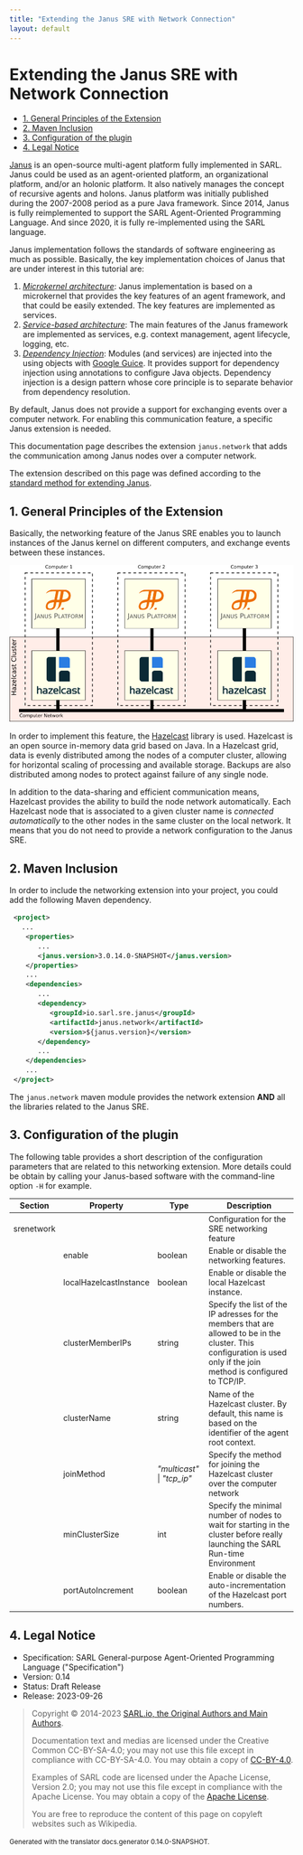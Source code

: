 ```yaml
---
title: "Extending the Janus SRE with Network Connection"
layout: default
---
```


# Extending the Janus SRE with Network Connection


<ul class="page_outline" id="page_outline">

<li><a href="#1-general-principles-of-the-extension">1. General Principles of the Extension</a></li>
<li><a href="#2-maven-inclusion">2. Maven Inclusion</a></li>
<li><a href="#3-configuration-of-the-plugin">3. Configuration of the plugin</a></li>
<li><a href="#4-legal-notice">4. Legal Notice</a></li>

</ul>


[Janus](http://www.sarl.io/runtime/janus/index.html) is an open-source multi-agent platform fully implemented in SARL. 
Janus could be used as an agent-oriented platform, an organizational platform, and/or an holonic platform. 
It also natively manages the concept of recursive agents and holons.
Janus platform was initially published during the 2007-2008 period as a pure Java framework. Since 2014, Janus is fully reimplemented to
support the SARL Agent-Oriented Programming Language. And since 2020, it is fully re-implemented using the SARL language.

Janus implementation follows the standards of software engineering as much as possible. Basically, the key
implementation choices of Janus that are under interest in this tutorial are:
1. [*Microkernel architecture*](http://www.fipa.org/repository/standardspecs.html): Janus implementation is based on a microkernel that provides the key features of an agent framework, and that could be easily extended. The key features are implemented as services.
2. [*Service-based architecture*](https://en.wikipedia.org/wiki/Service-oriented_architecture): The main features of the Janus framework are implemented as services, e.g. context management, agent lifecycle, logging, etc.
3. [*Dependency Injection*](https://en.wikipedia.org/wiki/Dependency_injection): Modules (and services) are injected into the using objects with [Google Guice](https://github.com/google/guice). It provides support for dependency injection using annotations to configure Java objects. Dependency injection is a design pattern whose core principle is to separate behavior from dependency resolution.



By default, Janus does not provide a support for exchanging events over a computer
network. For enabling this communication feature, a specific Janus extension is needed.

This documentation page describes the extension `janus.network` that adds the communication
among Janus nodes over a computer network.

The extension described on this page was defined according to the [standard method for extending Janus](../tutorials/SreExtension.html).

## 1. General Principles of the Extension

Basically, the networking feature of the Janus SRE enables you to launch instances of the Janus kernel on different
computers, and exchange events between these instances.

![General Networking Architecture](./janusnetworkextension.png)

In order to implement this feature, the [Hazelcast](http://www.hazelcast.com) library is used.
Hazelcast is an open source in-memory data grid based on Java. In a Hazelcast grid, data is
evenly distributed among the nodes of a computer cluster, allowing for horizontal scaling of
processing and available storage. Backups are also distributed among nodes to protect against
failure of any single node.

In addition to the data-sharing and efficient communication means, Hazelcast provides the ability
to build the node network automatically. Each Hazelcast node that is associated to a given cluster
name is *connected automatically* to the other nodes in the same cluster on the local network.
It means that you do not need to provide a network configuration to the Janus SRE.


## 2. Maven Inclusion

In order to include the networking extension into your project, you could add the following Maven dependency.

```xml
 <project>
   ...
    <properties>
       ...
       <janus.version>3.0.14.0-SNAPSHOT</janus.version>
    </properties>
    ...
    <dependencies>
       ...
       <dependency>
          <groupId>io.sarl.sre.janus</groupId>
          <artifactId>janus.network</artifactId>
          <version>${janus.version}</version>
       </dependency>
       ...
    </dependencies>
    ...
 </project>
```





The `janus.network` maven module provides the network extension **AND** all the libraries related to the Janus SRE.


## 3. Configuration of the plugin

The following table provides a short description of the configuration parameters that are related to this networking
extension.
More details could be obtain by calling your Janus-based software with the command-line option `-H` for example.


| Section | Property | Type | Description |
| ------- | -------- | ---- | ----------- |
| srenetwork |  |  | Configuration for the SRE networking feature |
|  | enable | boolean | Enable or disable the networking features. |
|  | localHazelcastInstance | boolean | Enable or disable the local Hazelcast instance. |
|  | clusterMemberIPs | string | Specify the list of the IP adresses for the members that are allowed to be in the cluster. This configuration is used only if the join method is configured to TCP/IP. |
|  | clusterName | string | Name of the Hazelcast cluster. By default, this name is based on the identifier of the agent root context. |
|  | joinMethod | *"multicast"* &#124; *"tcp_ip"* | Specify the method for joining the Hazelcast cluster over the computer network |
|  | minClusterSize | int | Specify the minimal number of nodes to wait for starting in the cluster before really launching the SARL Run-time Environment |
|  | portAutoIncrement | boolean | Enable or disable the auto-incrementation of the Hazelcast port numbers. |




## 4. Legal Notice

* Specification: SARL General-purpose Agent-Oriented Programming Language ("Specification")
* Version: 0.14
* Status: Draft Release
* Release: 2023-09-26

> Copyright &copy; 2014-2023 [SARL.io, the Original Authors and Main Authors](https://www.sarl.io/about/index.html).
>
> Documentation text and medias are licensed under the Creative Common CC-BY-SA-4.0;
> you may not use this file except in compliance with CC-BY-SA-4.0.
> You may obtain a copy of [CC-BY-4.0](https://creativecommons.org/licenses/by-sa/4.0/deed.en).
>
> Examples of SARL code are licensed under the Apache License, Version 2.0;
> you may not use this file except in compliance with the Apache License.
> You may obtain a copy of the [Apache License](http://www.apache.org/licenses/LICENSE-2.0).
>
> You are free to reproduce the content of this page on copyleft websites such as Wikipedia.

<small>Generated with the translator docs.generator 0.14.0-SNAPSHOT.</small>

